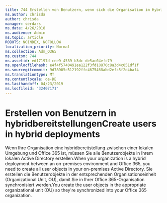 ```yaml
---
title: 744 Erstellen von Benutzern, wenn sich die Organisation im Hybrid Modus befindet
ms.author: chrisda
author: chrisda
manager: serdars
ms.date: 4/26/2018
ms.audience: Admin
ms.topic: article
ROBOTS: NOINDEX, NOFOLLOW
localization_priority: Normal
ms.collection: Adm_O365
ms.custom: 744
ms.assetid: ed17197d-cee9-4539-b3dc-de5ac04efc79
ms.openlocfilehash: e4f4f5740491ea122f3fd10870c8a3d4c051df1f
ms.sourcegitcommit: 9d78905c512192ffc4675468abd2efc5f2e4baf4
ms.translationtype: MT
ms.contentlocale: de-DE
ms.lasthandoff: 04/23/2019
ms.locfileid: "32407171"
---
```

# <a name="create-users-in-hybrid-deployments"></a><span data-ttu-id="ae315-102">Erstellen von Benutzern in hybridbereitstellungen</span><span class="sxs-lookup"><span data-stu-id="ae315-102">Create users in hybrid deployments</span></span>

<span data-ttu-id="ae315-103">Wenn Ihre Organisation eine hybridbereitstellung zwischen einer lokalen Umgebung und Office 365 ist, müssen Sie alle Benutzerobjekte in Ihrem lokalen Active Directory erstellen.</span><span class="sxs-lookup"><span data-stu-id="ae315-103">When your organization is a hybrid deployment between an on-premises environment and Office 365, you need to create all user objects in your on-premises Active Directory.</span></span> <span data-ttu-id="ae315-104">Sie erstellen die Benutzerobjekte in der entsprechenden Organisationseinheit (Organizational Unit, OU), damit Sie in Ihrer Office 365-Organisation synchronisiert werden.</span><span class="sxs-lookup"><span data-stu-id="ae315-104">You create the user objects in the appropriate organizational unit (OU) so they're synchronized into your Office 365 organization.</span></span>
